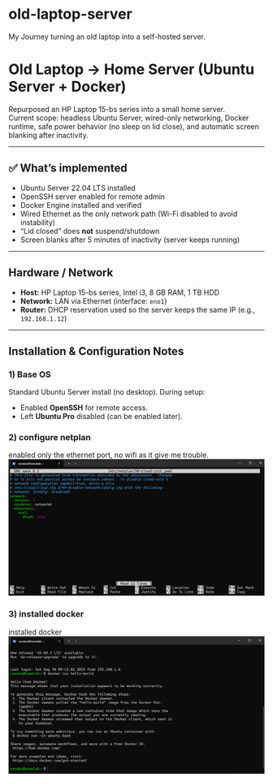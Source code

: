 # old-laptop-server
My Journey turning an old laptop into a self-hosted server.
# Old Laptop → Home Server (Ubuntu Server + Docker)

Repurposed an HP Laptop 15-bs series into a small home server.  
Current scope: headless Ubuntu Server, wired-only networking, Docker runtime, safe power behavior (no sleep on lid close), and automatic screen blanking after inactivity.

---

## ✅ What’s implemented

- Ubuntu Server 22.04 LTS installed
- OpenSSH server enabled for remote admin
- Docker Engine installed and verified
- Wired Ethernet as the only network path (Wi-Fi disabled to avoid instability)
- “Lid closed” does **not** suspend/shutdown
- Screen blanks after 5 minutes of inactivity (server keeps running)

---

## Hardware / Network

- **Host:** HP Laptop 15-bs series, Intel i3, 8 GB RAM, 1 TB HDD
- **Network:** LAN via Ethernet (interface: `eno1`)
- **Router:** DHCP reservation used so the server keeps the same IP (e.g., `192.168.1.12`)

---

## Installation & Configuration Notes

### 1) Base OS
Standard Ubuntu Server install (no desktop). During setup:
- Enabled **OpenSSH** for remote access.
- Left **Ubuntu Pro** disabled (can be enabled later).

### 2) configure netplan
enabled only the ethernet port, no wifi as it give me trouble.
![netplan.yaml](images/netplan-yaml.png)

### 3) installed docker
installed docker
![docker-hello-world](images/docker-hello-world.png)


